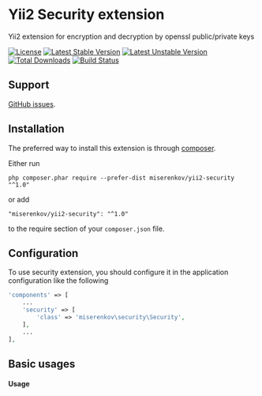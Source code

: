 # Yii2 Security extension
Yii2 extension for encryption and decryption by openssl public/private keys

[![License](https://poser.pugx.org/miserenkov/yii2-security/license)](https://packagist.org/packages/miserenkov/yii2-security)
[![Latest Stable Version](https://poser.pugx.org/miserenkov/yii2-security/v/stable)](https://packagist.org/packages/miserenkov/yii2-security)
[![Latest Unstable Version](https://poser.pugx.org/miserenkov/yii2-security/v/unstable)](https://packagist.org/packages/miserenkov/yii2-security)
[![Total Downloads](https://poser.pugx.org/miserenkov/yii2-security/downloads)](https://packagist.org/packages/miserenkov/yii2-security)
[![Build Status](https://travis-ci.org/miserenkov/yii2-security.svg?branch=master)](https://travis-ci.org/miserenkov/yii2-security)

## Support

[GitHub issues](https://github.com/miserenkov/yii2-security).

## Installation

The preferred way to install this extension is through [composer](http://getcomposer.org/download/).

Either run

```
php composer.phar require --prefer-dist miserenkov/yii2-security "^1.0"
```

or add

```
"miserenkov/yii2-security": "^1.0"
```

to the require section of your `composer.json` file.

## Configuration

To use security extension, you should configure it in the application configuration like the following
```php
'components' => [
    ...
    'security' => [
        'class' => 'miserenkov\security\Security',
    ],
    ...
],
```

## Basic usages

#### Usage